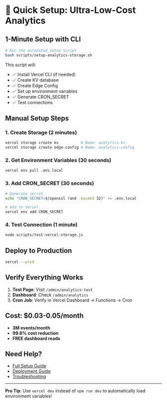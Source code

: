 # 🚀 Quick Setup: Ultra-Low-Cost Analytics

## 1-Minute Setup with CLI

```bash
# Run the automated setup script
bash scripts/setup-analytics-storage.sh
```

This script will:
- ✅ Install Vercel CLI (if needed)
- ✅ Create KV database
- ✅ Create Edge Config
- ✅ Set up environment variables
- ✅ Generate CRON_SECRET
- ✅ Test connections

## Manual Setup Steps

### 1. Create Storage (2 minutes)
```bash
vercel storage create kv          # Name: analytics-kv
vercel storage create edge-config # Name: analytics-config
```

### 2. Get Environment Variables (30 seconds)
```bash
vercel env pull .env.local
```

### 3. Add CRON_SECRET (30 seconds)
```bash
# Generate secret
echo "CRON_SECRET=$(openssl rand -base64 32)" >> .env.local

# Add to Vercel
vercel env add CRON_SECRET
```

### 4. Test Connection (1 minute)
```bash
node scripts/test-vercel-storage.js
```

## Deploy to Production

```bash
vercel --prod
```

## Verify Everything Works

1. **Test Page**: Visit `/admin/analytics-test`
2. **Dashboard**: Check `/admin/analytics`
3. **Cron Job**: Verify in Vercel Dashboard → Functions → Cron

## Cost: $0.03-0.05/month

- **3M events/month**
- **99.8% cost reduction**
- **FREE dashboard reads**

## Need Help?

- [Full Setup Guide](./vercel-kv-edge-config-setup.md)
- [Deployment Guide](./ultra-low-cost-analytics-deployment.md)
- [Troubleshooting](./troubleshooting.md)

---

**Pro Tip**: Use `vercel dev` instead of `npm run dev` to automatically load environment variables!